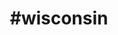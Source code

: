 ---
title: "#wisconsin"
hashtag: "wisconsin"
tags:
  - States I have visited
  - States I have worked in
  - State
  - United States
---